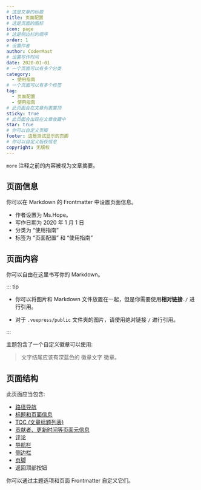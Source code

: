 ```yaml
---
# 这是文章的标题
title: 页面配置
# 这是页面的图标
icon: page
# 这是侧边栏的顺序
order: 1
# 设置作者
author: CoderMast
# 设置写作时间
date: 2020-01-01
# 一个页面可以有多个分类
category:
  - 使用指南
# 一个页面可以有多个标签
tag:
  - 页面配置
  - 使用指南
# 此页面会在文章列表置顶
sticky: true
# 此页面会出现在文章收藏中
star: true
# 你可以自定义页脚
footer: 这是测试显示的页脚
# 你可以自定义版权信息
copyright: 无版权
---
```


`more` 注释之前的内容被视为文章摘要。

<!-- more -->

## 页面信息

你可以在 Markdown 的 Frontmatter 中设置页面信息。

- 作者设置为 Ms.Hope。
- 写作日期为 2020 年 1 月 1 日
- 分类为 “使用指南”
- 标签为 “页面配置” 和 “使用指南”

## 页面内容

你可以自由在这里书写你的 Markdown。

::: tip

- 你可以将图片和 Markdown 文件放置在一起，但是你需要使用**相对链接**`./` 进行引用。

- 对于 `.vuepress/public` 文件夹的图片，请使用绝对链接 `/` 进行引用。

:::

主题包含了一个自定义徽章可以使用:

> 文字结尾应该有深蓝色的 徽章文字 徽章。 <Badge text="徽章文字" color="#242378" />

## 页面结构

此页面应当包含:

- [路径导航](https://theme-hope.vuejs.press/zh/guide/layout/breadcrumb.html)
- [标题和页面信息](https://theme-hope.vuejs.press/zh/guide/feature/page-info.html)
- [TOC (文章标题列表)](https://theme-hope.vuejs.press/zh/guide/layout/page.html#标题列表)
- [贡献者、更新时间等页面元信息](https://theme-hope.vuejs.press/guide/feature/meta.html)
- [评论](https://theme-hope.vuejs.press/zh/guide/feature/comment.html)
- [导航栏](https://theme-hope.vuejs.press/zh/guide/layout/navbar.html)
- [侧边栏](https://theme-hope.vuejs.press/zh/guide/layout/sidebar.html)
- [页脚](https://theme-hope.vuejs.press/zh/guide/layout/footer.html)
- 返回顶部按钮

你可以通过主题选项和页面 Frontmatter 自定义它们。
